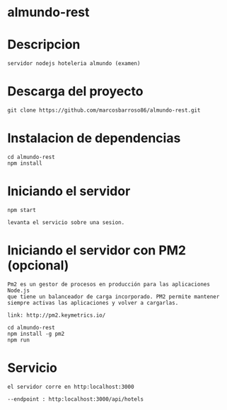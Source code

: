 # almundo-rest

#   Descripcion
    servidor nodejs hoteleria almundo (examen)

#   Descarga del proyecto

    git clone https://github.com/marcosbarroso86/almundo-rest.git

#   Instalacion de dependencias

    cd almundo-rest
    npm install

#   Iniciando el servidor 

    npm start
    
    levanta el servicio sobre una sesion.
    
#   Iniciando el servidor con PM2 (opcional)

    Pm2 es un gestor de procesos en producción para las aplicaciones Node.js 
    que tiene un balanceador de carga incorporado. PM2 permite mantener 
    siempre activas las aplicaciones y volver a cargarlas. 
    
    link: http://pm2.keymetrics.io/
    
    cd almundo-rest
    npm install -g pm2
    npm run 
  
  # Servicio
  
    el servidor corre en http:localhost:3000
   
    --endpoint : http:localhost:3000/api/hotels
    
   

  
  
  

  




